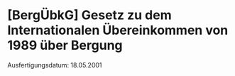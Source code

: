 # [BergÜbkG] Gesetz zu dem Internationalen Übereinkommen von 1989 über Bergung

Ausfertigungsdatum: 18.05.2001

 
